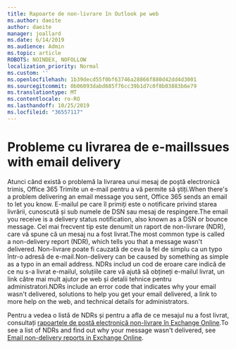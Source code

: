 ```yaml
---
title: Rapoarte de non-livrare în Outlook pe web
ms.author: daeite
author: daeite
manager: joallard
ms.date: 6/14/2019
ms.audience: Admin
ms.topic: article
ROBOTS: NOINDEX, NOFOLLOW
localization_priority: Normal
ms.custom: ''
ms.openlocfilehash: 1b39decd55f0bf63746a28866f880d42dd4d3001
ms.sourcegitcommit: 0b06093dabd685f76cc39b1d7c0f8b03883b6e79
ms.translationtype: MT
ms.contentlocale: ro-RO
ms.lasthandoff: 10/25/2019
ms.locfileid: "36557117"
---
```

# <a name="issues-with-email-delivery"></a><span data-ttu-id="41fe7-102">Probleme cu livrarea de e-mail</span><span class="sxs-lookup"><span data-stu-id="41fe7-102">Issues with email delivery</span></span>

<span data-ttu-id="41fe7-103">Atunci când există o problemă la livrarea unui mesaj de poștă electronică trimis, Office 365 Trimite un e-mail pentru a vă permite să știți.</span><span class="sxs-lookup"><span data-stu-id="41fe7-103">When there's a problem delivering an email message you sent, Office 365 sends an email to let you know.</span></span> <span data-ttu-id="41fe7-104">E-mailul pe care îl primiți este o notificare privind starea livrării, cunoscută și sub numele de DSN sau mesaj de respingere.</span><span class="sxs-lookup"><span data-stu-id="41fe7-104">The email you receive is a delivery status notification, also known as a DSN or bounce message.</span></span> <span data-ttu-id="41fe7-105">Cel mai frecvent tip este denumit un raport de non-livrare (NDR), care vă spune că un mesaj nu a fost livrat.</span><span class="sxs-lookup"><span data-stu-id="41fe7-105">The most common type is called a non-delivery report (NDR), which tells you that a message wasn't delivered.</span></span> <span data-ttu-id="41fe7-106">Non-livrare poate fi cauzată de ceva la fel de simplu ca un typo într-o adresă de e-mail.</span><span class="sxs-lookup"><span data-stu-id="41fe7-106">Non-delivery can be caused by something as simple as a typo in an email address.</span></span> <span data-ttu-id="41fe7-107">NDRs includ un cod de eroare care indică de ce nu s-a livrat e-mailul, soluțiile care vă ajută să obțineți e-mailul livrat, un link către mai mult ajutor pe web și detalii tehnice pentru administratori.</span><span class="sxs-lookup"><span data-stu-id="41fe7-107">NDRs include an error code that indicates why your email wasn't delivered, solutions to help you get your email delivered, a link to more help on the web, and technical details for administrators.</span></span>

<span data-ttu-id="41fe7-108">Pentru a vedea o listă de NDRs și pentru a afla de ce mesajul nu a fost livrat, consultați [rapoartele de poștă electronică non-livrare în Exchange Online](https://docs.microsoft.com/exchange/mail-flow-best-practices/non-delivery-reports-in-exchange-online/non-delivery-reports-in-exchange-online).</span><span class="sxs-lookup"><span data-stu-id="41fe7-108">To see a list of NDRs and find out why your message wasn't delivered, see [Email non-delivery reports in Exchange Online](https://docs.microsoft.com/exchange/mail-flow-best-practices/non-delivery-reports-in-exchange-online/non-delivery-reports-in-exchange-online).</span></span>